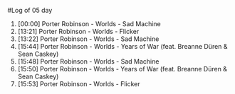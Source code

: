 #Log of 05 day

1. [00:00] Porter Robinson - Worlds - Sad Machine
1. [13:21] Porter Robinson - Worlds - Flicker
1. [13:22] Porter Robinson - Worlds - Sad Machine
1. [15:44] Porter Robinson - Worlds - Years of War (feat. Breanne Düren & Sean Caskey)
1. [15:48] Porter Robinson - Worlds - Sad Machine
1. [15:50] Porter Robinson - Worlds - Years of War (feat. Breanne Düren & Sean Caskey)
1. [15:53] Porter Robinson - Worlds - Flicker
